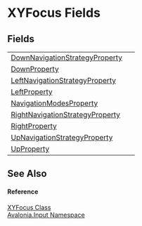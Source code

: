 # XYFocus Fields




## Fields
<table>
<tr>
<td><a href="F_Avalonia_Input_XYFocus_DownNavigationStrategyProperty">DownNavigationStrategyProperty</a></td>
<td> </td>
</tr>
<tr>
<td><a href="F_Avalonia_Input_XYFocus_DownProperty">DownProperty</a></td>
<td> </td>
</tr>
<tr>
<td><a href="F_Avalonia_Input_XYFocus_LeftNavigationStrategyProperty">LeftNavigationStrategyProperty</a></td>
<td> </td>
</tr>
<tr>
<td><a href="F_Avalonia_Input_XYFocus_LeftProperty">LeftProperty</a></td>
<td> </td>
</tr>
<tr>
<td><a href="F_Avalonia_Input_XYFocus_NavigationModesProperty">NavigationModesProperty</a></td>
<td> </td>
</tr>
<tr>
<td><a href="F_Avalonia_Input_XYFocus_RightNavigationStrategyProperty">RightNavigationStrategyProperty</a></td>
<td> </td>
</tr>
<tr>
<td><a href="F_Avalonia_Input_XYFocus_RightProperty">RightProperty</a></td>
<td> </td>
</tr>
<tr>
<td><a href="F_Avalonia_Input_XYFocus_UpNavigationStrategyProperty">UpNavigationStrategyProperty</a></td>
<td> </td>
</tr>
<tr>
<td><a href="F_Avalonia_Input_XYFocus_UpProperty">UpProperty</a></td>
<td> </td>
</tr>
</table>

## See Also


#### Reference
<a href="T_Avalonia_Input_XYFocus">XYFocus Class</a>  
<a href="N_Avalonia_Input">Avalonia.Input Namespace</a>  

